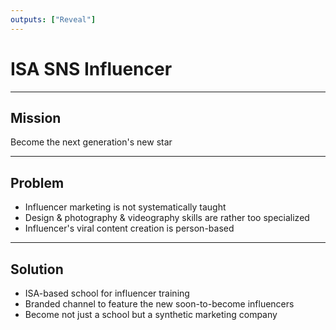 ```yaml
---
outputs: ["Reveal"]
---
```


# ISA SNS Influencer

---

## Mission

Become the next generation's new star

---

## Problem

- Influencer marketing is not systematically taught
- Design & photography & videography skills are rather too specialized
- Influencer's viral content creation is person-based

---

## Solution

- ISA-based school for influencer training
- Branded channel to feature the new soon-to-become influencers
- Become not just a school but a synthetic marketing company
